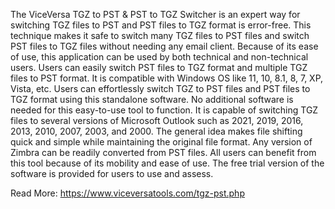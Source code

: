 The ViceVersa TGZ to PST & PST to TGZ Switcher is an expert way for switching TGZ files to PST and PST files to TGZ format is error-free. This technique makes it safe to switch many TGZ files to PST files and switch PST files to TGZ files without needing any email client. Because of its ease of use, this application can be used by both technical and non-technical users. Users can easily switch PST files to TGZ format and multiple TGZ files to PST format. It is compatible with Windows OS like 11, 10, 8.1, 8, 7, XP, Vista, etc. Users can effortlessly switch TGZ to PST files and PST files to TGZ format using this standalone software. No additional software is needed for this easy-to-use tool to function. It is capable of switching TGZ files to several versions of Microsoft Outlook such as 2021, 2019, 2016, 2013, 2010, 2007, 2003, and 2000. The general idea makes file shifting quick and simple while maintaining the original file format. Any version of Zimbra can be readily converted from PST files. All users can benefit from this tool because of its mobility and ease of use. The free trial version of the software is provided for users to use and assess.

Read More: https://www.viceversatools.com/tgz-pst.php
